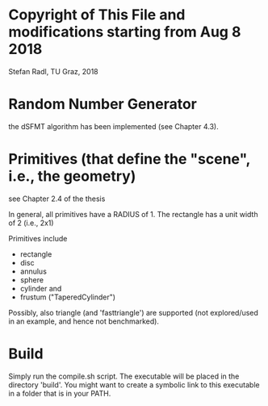 Copyright of This File and modifications starting from Aug 8 2018
==================
Stefan Radl, TU Graz, 2018

Random Number Generator
==================
the dSFMT algorithm has been implemented (see Chapter 4.3).

Primitives (that define the "scene", i.e., the geometry)
===========
see Chapter 2.4 of the thesis

In general, all primitives have a RADIUS of 1. The rectangle has a unit width of 2 (i.e., 2x1)

Primitives include 
- rectangle
- disc
- annulus
- sphere
- cylinder and
- frustum ("TaperedCylinder")

Possibly, also triangle (and 'fasttriangle') are supported (not explored/used in an example, and hence not benchmarked).

Build
==============
Simply run the compile.sh script. The executable will be placed in the directory 'build'. You might want to create a symbolic link to this executable in a folder that is in your PATH.

